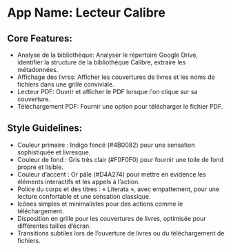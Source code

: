 # **App Name**: Lecteur Calibre

## Core Features:

- Analyse de la bibliothèque: Analyser le répertoire Google Drive, identifier la structure de la bibliothèque Calibre, extraire les métadonnées.
- Affichage des livres: Afficher les couvertures de livres et les noms de fichiers dans une grille conviviale.
- Lecteur PDF: Ouvrir et afficher le PDF lorsque l'on clique sur sa couverture.
- Téléchargement PDF: Fournir une option pour télécharger le fichier PDF.

## Style Guidelines:

- Couleur primaire	: Indigo foncé (#4B0082) pour une sensation sophistiquée et livresque.
- Couleur de fond	: Gris très clair (#F0F0F0) pour fournir une toile de fond propre et lisible.
- Couleur d’accent	: Or pâle (#D4A274) pour mettre en évidence les éléments interactifs et les appels à l’action.
- Police du corps et des titres	: «	Literata	», avec empattement, pour une lecture confortable et une sensation classique.
- Icônes simples et minimalistes pour des actions comme le téléchargement.
- Disposition en grille pour les couvertures de livres, optimisée pour différentes tailles d’écran.
- Transitions subtiles lors de l’ouverture de livres ou du téléchargement de fichiers.